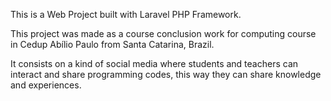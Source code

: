 This is a Web Project built with Laravel PHP Framework.

This project was made as a course conclusion work for computing course in Cedup Abílio Paulo from Santa Catarina, Brazil.

It consists on a kind of social media where students and teachers can interact and share programming codes, this way they can share knowledge and experiences.
